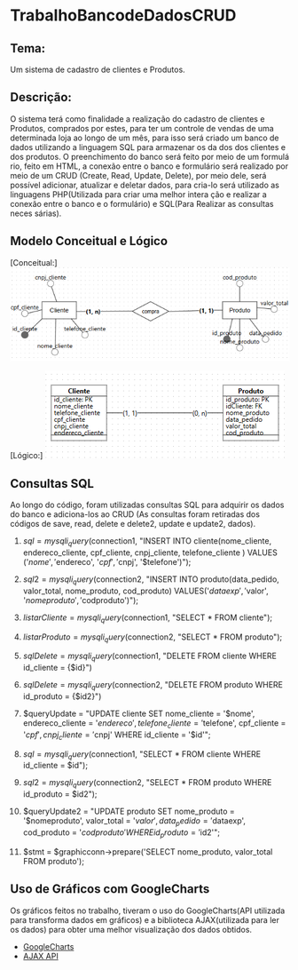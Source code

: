 ﻿# TrabalhoBancodeDadosCRUD

## Tema: 
Um sistema de cadastro de clientes e Produtos.

## Descrição: 
O sistema terá como finalidade a realização do cadastro de clientes e Produtos,
comprados por estes, para ter um controle de vendas de uma determinada loja ao longo de um 
mês, para isso será criado um banco de dados utilizando a linguagem SQL para armazenar os da
dos dos clientes e dos produtos. O preenchimento do banco será feito por meio de um formulá
rio, feito em HTML, a conexão entre o banco e formulário será realizado por meio de um CRUD
(Create, Read, Update, Delete), por meio dele, será possível adicionar, atualizar e deletar
dados, para cria-lo será utilizado as linguagens PHP(Utilizada para criar uma melhor intera
ção e realizar a conexão entre o banco e o formulário) e SQL(Para Realizar as consultas neces
sárias).

## Modelo Conceitual e Lógico
[Conceitual:] <img src = "mconceitual.png">

 [Lógico:] <img src = "mlogico.png">
## Consultas SQL
Ao longo do código, foram utilizadas consultas SQL para adquirir os dados
do banco e adiciona-los ao CRUD (As consultas foram retiradas dos códigos
de save, read, delete e delete2, update e update2, dados).

1. $sql = mysqli_query($connection1, "INSERT INTO cliente(nome_cliente, endereco_cliente, cpf_cliente, cnpj_cliente, telefone_cliente ) VALUES ('$nome', '$endereco', '$cpf', '$cnpj', '$telefone')");

2. $sql2 = mysqli_query($connection2, "INSERT INTO produto(data_pedido, valor_total, nome_produto, cod_produto) VALUES('$dataexp', '$valor', '$nomeproduto', '$codproduto')");

3. $listarCliente = mysqli_query($connection1, "SELECT * FROM cliente");

4. $listarProduto = mysqli_query($connection2, "SELECT * FROM produto");

5.  $sqlDelete = mysqli_query($connection1, "DELETE FROM cliente WHERE id_cliente = {$id}")

6. $sqlDelete = mysqli_query($connection2, "DELETE FROM produto WHERE id_produto = {$id2}")

7. $queryUpdate = "UPDATE cliente SET nome_cliente = '$nome', endereco_cliente = '$endereco', telefone_cliente = '$telefone', cpf_cliente = '$cpf', cnpj_cliente = '$cnpj' WHERE id_cliente = '$id'";

8. $sql = mysqli_query($connection1, "SELECT * FROM cliente WHERE id_cliente = $id");

9.  $sql2 = mysqli_query($connection2, "SELECT * FROM produto WHERE id_produto = $id2");

10. $queryUpdate2 = "UPDATE produto SET nome_produto = '$nomeproduto', valor_total = '$valor', data_pedido = '$dataexp', cod_produto = '$codproduto' WHERE id_produto = '$id2'";

11. $stmt = $graphicconn->prepare('SELECT nome_produto, valor_total FROM produto');

## Uso de Gráficos com GoogleCharts
Os gráficos feitos no trabalho, tiveram o uso do GoogleCharts(API utilizada para transforma dados em gráficos)
e a biblioteca AJAX(utilizada para ler os dados) para obter uma melhor visualização dos dados obtidos.

- [GoogleCharts](https://developers.google.com/chart)
- [AJAX API](http://ajax.googleapis.com/ajax/libs/jquery/1.9.1/jquery.min.js)
